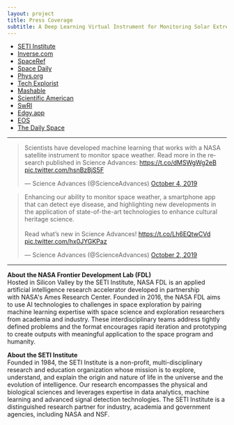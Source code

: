 ```yaml
---
layout: project
title: Press Coverage
subtitle: A Deep Learning Virtual Instrument for Monitoring Solar Extreme Ultraviolet Spectral Irradiance
---
```


- [SETI Institute](https://www.seti.org/press-release/nasa-frontier-development-lab-uses-deep-learning-monitor-suns-ultraviolet-emission)
- [Inverse.com](ttps://www.inverse.com/article/59765-a-key-nasa-discovery-could-protect-mega-constellations-like-spacex-starlink)
- [SpaceRef](http://www.spaceref.com/news/viewsr.html?pid=52889)
- [Space Daily](http://www.spacedaily.com/reports/Lab_uses_deep_learning_to_monitor_the_Suns_ultraviolet_emission_999.html)
- [Phys.org](https://phys.org/news/2019-10-team-deep-sun-ultraviolet-emission.html)
- [Tech Explorist](https://www.techexplorist.com/monitoring-suns-ultraviolet-emission-using-deep-learning/26846/)
- [Mashable](https://in.mashable.com/science/7367/nasa-frontier-development-lab-uses-deep-learning-to-monitor-suns-uv-radiation)
- [Scientific American](https://www.scientificamerican.com/article/black-holes-volcanic-scrolls-and-a-teeny-tiny-heartbeat-science-gifs-to-start-your-week/)
- [SwRI](https://www.swri.org/press-release/deep-learning-virtual-super-instrument-algorithm)
- [Edgy.app](https://edgy.app/nasa-scientists-use-deep-learning-to-create-a-super-instrument?order=desc)
- [EOS](https://eos.org/articles/virtual-super-instrument-enhances-solar-spacecraft)
- [The Daily Space](https://www.patreon.com/posts/andromeda-eats-30473205)

----

<blockquote class="twitter-tweet"><p lang="en" dir="ltr">Scientists have developed machine learning that works with a NASA satellite instrument to monitor space weather. Read more in the research published in Science Advances: <a href="https://t.co/dMSWgWg2eB">https://t.co/dMSWgWg2eB</a> <a href="https://t.co/hsnBzBjS5F">pic.twitter.com/hsnBzBjS5F</a></p>&mdash; Science Advances (@ScienceAdvances) <a href="https://twitter.com/ScienceAdvances/status/1180128188497846278?ref_src=twsrc%5Etfw">October 4, 2019</a></blockquote> <script async src="https://platform.twitter.com/widgets.js" charset="utf-8"></script>

<blockquote class="twitter-tweet"><p lang="en" dir="ltr">Enhancing our ability to monitor space weather, a smartphone app that can detect eye disease, and highlighting new developments in the application of state-of-the-art technologies to enhance cultural heritage science.<br><br>Read what’s new in Science Advances! <a href="https://t.co/Lh6EQtwCVd">https://t.co/Lh6EQtwCVd</a> <a href="https://t.co/hx0JYGKPaz">pic.twitter.com/hx0JYGKPaz</a></p>&mdash; Science Advances (@ScienceAdvances) <a href="https://twitter.com/ScienceAdvances/status/1179456102926290945?ref_src=twsrc%5Etfw">October 2, 2019</a></blockquote> <script async src="https://platform.twitter.com/widgets.js" charset="utf-8"></script>

----

**About the NASA Frontier Development Lab (FDL)**<br>
Hosted in Silicon Valley by the SETI Institute, NASA FDL is an applied artificial intelligence research accelerator developed in partnership with NASA's Ames Research Center.  Founded in 2016, the NASA FDL aims to use AI technologies to challenges in space exploration by pairing machine learning expertise with space science and exploration researchers from academia and industry. These interdisciplinary teams address tightly defined problems and the format encourages rapid iteration and prototyping to create outputs with meaningful application to the space program and humanity.

**About the SETI Institute**<br>
Founded in 1984, the SETI Institute is a non-profit, multi-disciplinary research and education organization whose mission is to explore, understand, and explain the origin and nature of life in the universe and the evolution of intelligence. Our research encompasses the physical and biological sciences and leverages expertise in data analytics, machine learning and advanced signal detection technologies. The SETI Institute is a distinguished research partner for industry, academia and government agencies, including NASA and NSF.
